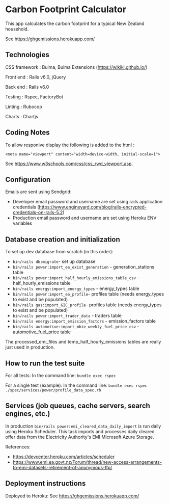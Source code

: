 # Carbon Footprint Calculator
This app calculates the carbon footprint for a typical New Zealand household.

See https://ghgemissions.herokuapp.com/

## Technologies
CSS framework : Bulma, Bulma Extensions (https://wikiki.github.io/)

Front end : Rails v6.0, jQuery

Back end : Rails v6.0

Testing : Rspec, FactoryBot

Linting : Rubocop

Charts : Chartjs

## Coding Notes
To allow responive display the following is added to the html <head>:

```<meta name="viewport" content="width=device-width, initial-scale=1">```

See https://www.w3schools.com/css/css_rwd_viewport.asp.

## Configuration

Emails are sent using Sendgrid:

- Developer email password and username are set using rails application credentials (https://www.engineyard.com/blog/rails-encrypted-credentials-on-rails-5.2)
- Production email password and username are set using Heroku ENV variables

## Database creation and initialization

To set up dev database from scratch (in this order):

- `bin/rails db:migrate`- set up database
- `bin/rails power:import_ea_exist_generation` - generation_stations table
- `bin/rails power:import_half_hourly_emissions_table_csv` - half_hourly_emissions table
- `bin/rails energy:import_energy_types` - energy_types table
- `bin/rails power:import_ea_profile`- profiles table (needs energy_types to exist and be populated)
- `bin/rails gas:import_GIC_profile`- profiles table (needs energy_types to exist and be populated)
- `bin/rails power:import_trader_data` - traders table
- `bin/rails energy:import_emission_factors` - emission_factors table  
- `bin/rails automotive:import_mbie_weekly_fuel_price_csv` - automotive_fuel_price table

The processed_emi_files and temp_half_hourly_emissions tables are really just used in production.

## How to run the test suite

For all tests: In the command line: `bundle exec rspec`

For a single test (example): In the command line: `bundle exec rspec ./spec/services/power/profile_data_spec.rb`

## Services (job queues, cache servers, search engines, etc.)

In production `bin/rails power:emi_cleared_data_daily_import` is run daily using Heroku Scheduler. This task imports and processes daily cleared offer data from the Electricity Authority's EMI Microsoft Azure Storage.

References:

- https://devcenter.heroku.com/articles/scheduler
- https://www.emi.ea.govt.nz/Forum/thread/new-access-arrangements-to-emi-datasets-retirement-of-anonymous-ftp/

## Deployment instructions

Deployed to Heroku: See https://ghgemissions.herokuapp.com/
